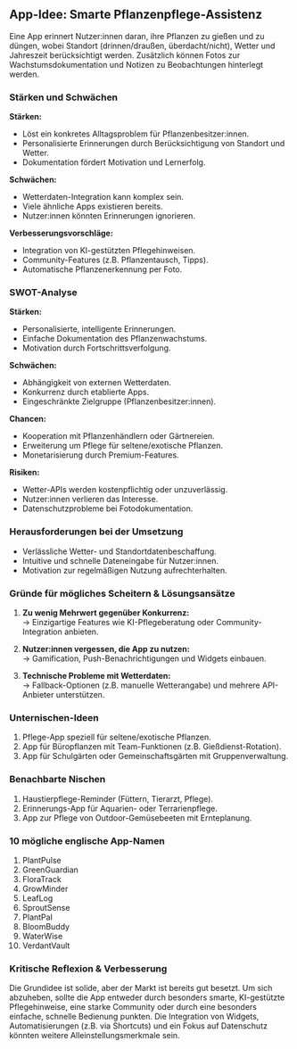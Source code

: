 ## App-Idee: Smarte Pflanzenpflege-Assistenz

Eine App erinnert Nutzer:innen daran, ihre Pflanzen zu gießen und zu düngen, wobei Standort (drinnen/draußen, überdacht/nicht), Wetter und Jahreszeit berücksichtigt werden. Zusätzlich können Fotos zur Wachstumsdokumentation und Notizen zu Beobachtungen hinterlegt werden.

### Stärken und Schwächen

**Stärken:**
- Löst ein konkretes Alltagsproblem für Pflanzenbesitzer:innen.
- Personalisierte Erinnerungen durch Berücksichtigung von Standort und Wetter.
- Dokumentation fördert Motivation und Lernerfolg.

**Schwächen:**
- Wetterdaten-Integration kann komplex sein.
- Viele ähnliche Apps existieren bereits.
- Nutzer:innen könnten Erinnerungen ignorieren.

**Verbesserungsvorschläge:**
- Integration von KI-gestützten Pflegehinweisen.
- Community-Features (z.B. Pflanzentausch, Tipps).
- Automatische Pflanzenerkennung per Foto.

### SWOT-Analyse

**Stärken:**  
- Personalisierte, intelligente Erinnerungen.
- Einfache Dokumentation des Pflanzenwachstums.
- Motivation durch Fortschrittsverfolgung.

**Schwächen:**  
- Abhängigkeit von externen Wetterdaten.
- Konkurrenz durch etablierte Apps.
- Eingeschränkte Zielgruppe (Pflanzenbesitzer:innen).

**Chancen:**  
- Kooperation mit Pflanzenhändlern oder Gärtnereien.
- Erweiterung um Pflege für seltene/exotische Pflanzen.
- Monetarisierung durch Premium-Features.

**Risiken:**  
- Wetter-APIs werden kostenpflichtig oder unzuverlässig.
- Nutzer:innen verlieren das Interesse.
- Datenschutzprobleme bei Fotodokumentation.

### Herausforderungen bei der Umsetzung

- Verlässliche Wetter- und Standortdatenbeschaffung.
- Intuitive und schnelle Dateneingabe für Nutzer:innen.
- Motivation zur regelmäßigen Nutzung aufrechterhalten.

### Gründe für mögliches Scheitern & Lösungsansätze

1. **Zu wenig Mehrwert gegenüber Konkurrenz:**  
   → Einzigartige Features wie KI-Pflegeberatung oder Community-Integration anbieten.

2. **Nutzer:innen vergessen, die App zu nutzen:**  
   → Gamification, Push-Benachrichtigungen und Widgets einbauen.

3. **Technische Probleme mit Wetterdaten:**  
   → Fallback-Optionen (z.B. manuelle Wetterangabe) und mehrere API-Anbieter unterstützen.

### Unternischen-Ideen

1. Pflege-App speziell für seltene/exotische Pflanzen.
2. App für Büropflanzen mit Team-Funktionen (z.B. Gießdienst-Rotation).
3. App für Schulgärten oder Gemeinschaftsgärten mit Gruppenverwaltung.

### Benachbarte Nischen

1. Haustierpflege-Reminder (Füttern, Tierarzt, Pflege).
2. Erinnerungs-App für Aquarien- oder Terrarienpflege.
3. App zur Pflege von Outdoor-Gemüsebeeten mit Ernteplanung.

### 10 mögliche englische App-Namen

1. PlantPulse
2. GreenGuardian
3. FloraTrack
4. GrowMinder
5. LeafLog
6. SproutSense
7. PlantPal
8. BloomBuddy
9. WaterWise
10. VerdantVault

### Kritische Reflexion & Verbesserung

Die Grundidee ist solide, aber der Markt ist bereits gut besetzt. Um sich abzuheben, sollte die App entweder durch besonders smarte, KI-gestützte Pflegehinweise, eine starke Community oder durch eine besonders einfache, schnelle Bedienung punkten. Die Integration von Widgets, Automatisierungen (z.B. via Shortcuts) und ein Fokus auf Datenschutz könnten weitere Alleinstellungsmerkmale sein.
